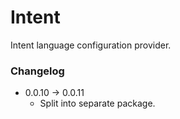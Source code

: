# Intent

Intent language configuration provider.

### Changelog

  - 0.0.10 &rarr; 0.0.11
    - Split into separate package.
    

